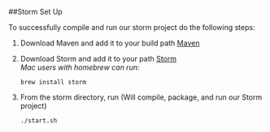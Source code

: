 ##Storm Set Up

To successfully compile and run our storm project do the following steps:

1. Download Maven and add it to your build path
   [Maven](http://maven.apache.org/install.html)

2. Download Storm and add it to your path
   [Storm](http://storm.apache.org/downloads.html) <br>
   *Mac users with homebrew can run:*
   ```
   brew install storm
   ```

3. From the storm directory, run (Will compile, package, and run our Storm project)
   ```
   ./start.sh
   ```
